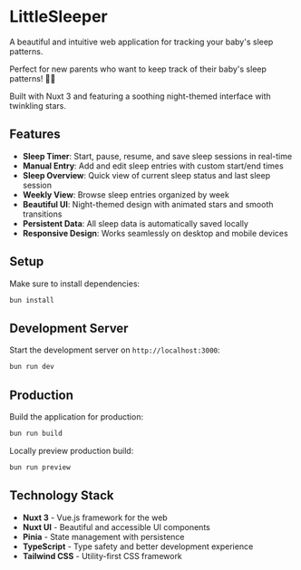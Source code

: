 # LittleSleeper

A beautiful and intuitive web application for tracking your baby's sleep patterns.

Perfect for new parents who want to keep track of their baby's sleep patterns! 🌙✨

Built with Nuxt 3 and featuring a soothing night-themed interface with twinkling stars.

## Features

- **Sleep Timer**: Start, pause, resume, and save sleep sessions in real-time
- **Manual Entry**: Add and edit sleep entries with custom start/end times
- **Sleep Overview**: Quick view of current sleep status and last sleep session
- **Weekly View**: Browse sleep entries organized by week
- **Beautiful UI**: Night-themed design with animated stars and smooth transitions
- **Persistent Data**: All sleep data is automatically saved locally
- **Responsive Design**: Works seamlessly on desktop and mobile devices

## Setup

Make sure to install dependencies:

```bash
bun install
```

## Development Server

Start the development server on `http://localhost:3000`:

```bash
bun run dev
```

## Production

Build the application for production:

```bash
bun run build
```

Locally preview production build:

```bash
bun run preview
```

## Technology Stack

- **Nuxt 3** - Vue.js framework for the web
- **Nuxt UI** - Beautiful and accessible UI components
- **Pinia** - State management with persistence
- **TypeScript** - Type safety and better development experience
- **Tailwind CSS** - Utility-first CSS framework
